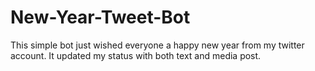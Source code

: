 # New-Year-Tweet-Bot
This simple bot just wished everyone a happy new year from my twitter account. It updated my status with both text and media post.
